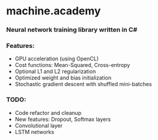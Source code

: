 # machine.academy

### Neural network training library written in C#

### Features:
 * GPU acceleration (using OpenCL)
 * Cost functions: Mean-Squared, Cross-entropy
 * Optional L1 and L2 regularization
 * Optimized weight and bias initialization
 * Stochastic gradient descent with shuffled mini-batches


### TODO:
 * Code refactor and cleanup
 * New features: Dropout, Softmax layers
 * Convolutional layer
 * LSTM networks

